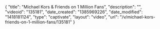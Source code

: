 {
    "title": "Michael Kors & Friends on 1 Million Fans",
    "description": "",
    "videoid": "135181",
    "date_created": "1385969226",
    "date_modified": "1418181124",
    "type": "captivate",
    "layout": "video",
    "url": "\/v\/michael-kors-friends-on-1-million-fans\/135181"
}